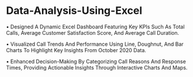 # Data-Analysis-Using-Excel

• Designed A Dynamic Excel Dashboard Featuring Key
KPIs Such As Total Calls, Average Customer
Satisfaction Score, And Average Call Duration.

• Visualized Call Trends And Performance Using Line,
Doughnut, And Bar Charts To Highlight Key Insights
From October 2020 Data.

• Enhanced Decision-Making By Categorizing Call
Reasons And Response Times, Providing Actionable
Insights Through Interactive Charts And Maps.
